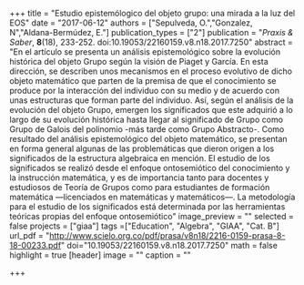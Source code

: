 +++
title = "Estudio epistemólogico del objeto grupo: una mirada a la luz del EOS"
date = "2017-06-12"
authors = ["Sepulveda, O.","Gonzalez, N","Aldana-Bermúdez, E."]
publication_types = ["2"]
publication = "*Praxis & Saber*, **8**(18), 233-252. doi:10.19053/22160159.v8.n18.2017.7250"
abstract = "En el artículo se presenta un análisis epistemológico sobre la evolución histórica del objeto Grupo según la visión de Piaget y García. En esta dirección, se describen unos mecanismos en el proceso evolutivo de dicho objeto matemático que parten de la premisa de que el conocimiento se produce por la interacción del individuo con su medio y de acuerdo con unas estructuras que forman parte del individuo. Así, según el análisis de la evolución del objeto Grupo, emergen los significados que este adquirió a lo largo de su evolución histórica hasta llegar al significado de Grupo como Grupo de Galois del polinomio -más tarde como Grupo Abstracto-. Como resultado del análisis epistemológico del objeto matemático, se presentan en forma general algunas de las problemáticas que dieron origen a los significados de la estructura algebraica en mención. El estudio de los significados se realizó desde el enfoque ontosemiótico del conocimiento y la instrucción matemática, y es de importancia tanto para docentes y estudiosos de Teoría de Grupos como para estudiantes de formación matemática —licenciados en matemáticas y matemáticos—. La metodología para el estudio de los significados está determinada por las herramientas teóricas propias del enfoque ontosemiótico"
image_preview = ""
selected = false
projects = ["giaa"]
tags =["Education", "Algebra", "GIAA", "Cat. B"]
url_pdf = "http://www.scielo.org.co/pdf/prasa/v8n18/2216-0159-prasa-8-18-00233.pdf"
doi="10.19053/22160159.v8.n18.2017.7250"
math = false
highlight = true
[header]
image = ""
caption = ""

+++
